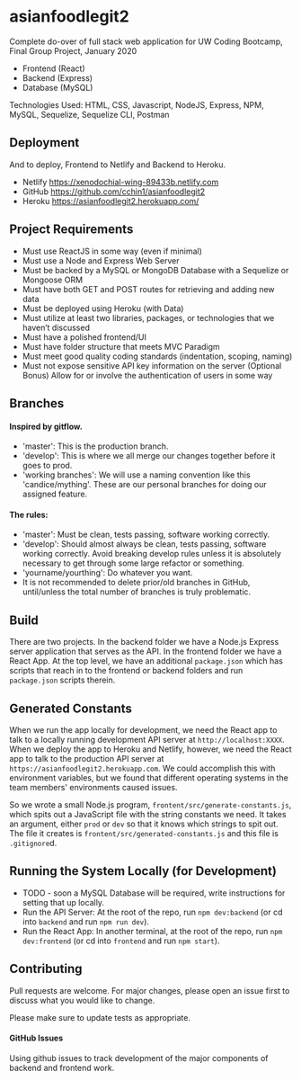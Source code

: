 # asianfoodlegit2
Complete do-over of full stack web application for UW Coding Bootcamp, Final Group Project, January 2020

* Frontend (React)
* Backend (Express)
* Database (MySQL)

Technologies Used:  HTML, CSS, Javascript, NodeJS, Express, NPM, MySQL, Sequelize, Sequelize CLI, Postman

## Deployment
And to deploy, Frontend to Netlify and Backend to Heroku.
* Netlify  https://xenodochial-wing-89433b.netlify.com
* GitHub  https://github.com/cchin1/asianfoodlegit2
* Heroku  https://asianfoodlegit2.herokuapp.com/

## Project Requirements
* Must use ReactJS in some way (even if minimal)
* Must use a Node and Express Web Server
* Must be backed by a MySQL or MongoDB Database with a Sequelize or Mongoose ORM
* Must have both GET and POST routes for retrieving and adding new data
* Must be deployed using Heroku (with Data)
* Must utilize at least two libraries, packages, or technologies that we haven’t discussed
* Must have a polished frontend/UI
* Must have folder structure that meets MVC Paradigm
* Must meet good quality coding standards (indentation, scoping, naming)
* Must not expose sensitive API key information on the server (Optional Bonus) Allow for or involve the authentication of users in some way

## Branches

#### Inspired by gitflow.
* 'master': This is the production branch.
* 'develop': This is where we all merge our changes together before it goes to prod.
* 'working branches': We will use a naming convention like this 'candice/mything'.  These are our personal branches for doing our assigned feature.

#### The rules:
* 'master': Must be clean, tests passing, software working correctly.
* 'develop': Should almost always be clean, tests passing, software working correctly. Avoid breaking develop rules unless it is absolutely necessary to get through some large refactor or something.
* 'yourname/yourthing': Do whatever you want.
* It is not recommended to delete prior/old branches in GitHub, until/unless the total number of branches is truly problematic.

## Build

There are two projects. In the backend folder we have a Node.js Express server application that serves as the API. In the frontend folder we have a React App. At the top level, we have an additional `package.json` which has scripts that reach in to the frontend or backend folders and run `package.json` scripts therein.

## Generated Constants

When we run the app locally for development, we need the React app to talk to a locally running development API server at `http://localhost:XXXX`. When we deploy the app to Heroku and Netlify, however, we need the React app to talk to the production API server at `https://asianfoodlegit2.herokuapp.com`. We could accomplish this with environment variables, but we found that different operating systems in the team members' environments caused issues.

So we wrote a small Node.js program, `frontent/src/generate-constants.js`, which spits out a JavaScript file with the string constants we need. It takes an argument, either `prod` or `dev` so that it knows which strings to spit out. The file it creates is `frontent/src/generated-constants.js` and this file is `.gitignore`d.

## Running the System Locally (for Development)

  * TODO - soon a MySQL Database will be required, write instructions for setting that up locally.
  * Run the API Server: At the root of the repo, run `npm dev:backend` (or cd into `backend` and run `npm run dev`).
  * Run the React App: In another terminal, at the root of the repo, run `npm dev:frontend` (or cd into `frontend` and run `npm start`).

## Contributing
Pull requests are welcome. For major changes, please open an issue first to discuss what you would like to change.

Please make sure to update tests as appropriate.

#### GitHub Issues

Using github issues to track development of the major components of backend and frontend work.




